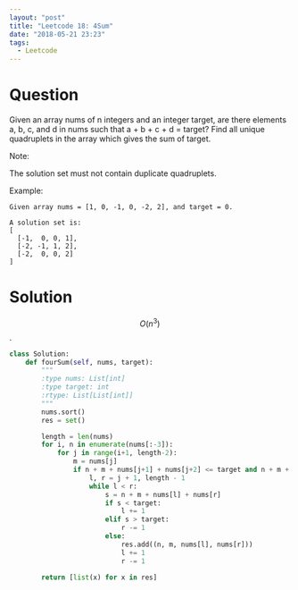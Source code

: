 ```yaml
---
layout: "post"
title: "Leetcode 18: 4Sum"
date: "2018-05-21 23:23"
tags:
  - Leetcode
---
```


# Question
Given an array nums of n integers and an integer target, are there elements a, b, c, and d in nums such that a + b + c + d = target? Find all unique quadruplets in the array which gives the sum of target.

Note:

The solution set must not contain duplicate quadruplets.

Example:
```
Given array nums = [1, 0, -1, 0, -2, 2], and target = 0.

A solution set is:
[
  [-1,  0, 0, 1],
  [-2, -1, 1, 2],
  [-2,  0, 0, 2]
]
```

# Solution
$$O(n^3)$$.

```python
class Solution:
    def fourSum(self, nums, target):
        """
        :type nums: List[int]
        :type target: int
        :rtype: List[List[int]]
        """
        nums.sort()
        res = set()

        length = len(nums)
        for i, n in enumerate(nums[:-3]):
            for j in range(i+1, length-2):
                m = nums[j]
                if n + m + nums[j+1] + nums[j+2] <= target and n + m + nums[-1] + nums[-2] >= target:
                    l, r = j + 1, length - 1
                    while l < r:
                        s = n + m + nums[l] + nums[r]
                        if s < target:
                            l += 1
                        elif s > target:
                            r -= 1
                        else:
                            res.add((n, m, nums[l], nums[r]))
                            l += 1
                            r -= 1

        return [list(x) for x in res]


```
